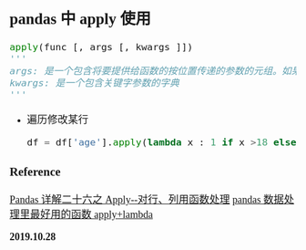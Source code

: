 <font size=4 face='楷体'>

## pandas 中 apply 使用

```python
apply(func [, args [, kwargs ]])
'''
args: 是一个包含将要提供给函数的按位置传递的参数的元组。如果省略了args，任 何参数都不会被传递
kwargs: 是一个包含关键字参数的字典
'''
```

- 遍历修改某行
  ```python
  df = df['age'].apply(lambda x : 1 if x >18 else 0)
  ```

### Reference

[Pandas 详解二十六之 Apply--对行、列用函数处理](https://blog.csdn.net/weixin_38168620/article/details/82312617)
[pandas 数据处理里最好用的函数 apply+lambda](https://blog.csdn.net/mochou111/article/details/95311065)

**2019.10.28**
